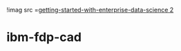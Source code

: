 !imag src =[getting-started-with-enterprise-data-science 2](https://github.com/baiju012/ibm-fdp-cad/assets/111991510/c54026bb-a93d-4f21-abbd-bdee59bc20e4)





# ibm-fdp-cad
